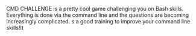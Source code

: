 CMD CHALLENGE is a pretty cool game challenging you on Bash skills. Everything is done via the command line and the questions are becoming increasingly complicated. s a good training to improve your command line skills!It